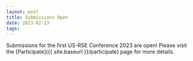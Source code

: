 ```yaml
---
layout: post
title: Submissions Open
date: 2023-02-13
tags:
---
```


Submissions for the first US-RSE Conference 2023 are open! Please visit
the [Participate]({{ site.baseurl }}/participate) page for more details.